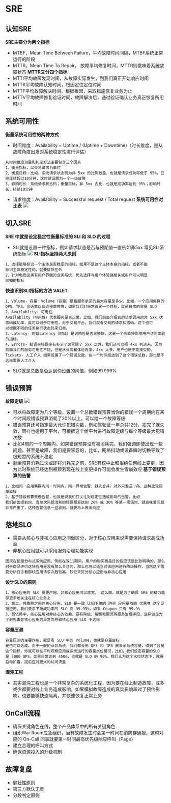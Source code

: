 # SRE
## 认知SRE
**SRE主要分为两个指标**
* MTBF，Mean Time Between Failure，平均故障时间间隔，MTBF系统正常运行的阶段
* MTTR，Mean Time To Repair， 故障平均修复时间，MTTR则意味着系统故障状态
**MTTR又分四个指标**
* MTTI平均故障发现时间，从故障实际发生，到我们真正开始响应时间
* MTTK平均故障认知时间，根因定位定位时间
* MTTF平均故障解决时间，根据根因，采取措施恢复业务为止
* MTTV平均故障修复验证时间，故障解决后，通过验证确认业务真正恢复所用时间
## 系统可用性
**衡量系统可用性的两种方式**
* 时间维度：Availability = Uptime / (Uptime + Downtime)（时长维度，是从故障角度出发对系统稳定性进行评估）
```
从时间维度测量和判定方法主要包含三个因素
1、衡量指标，以交易请求为单位
2、衡量目标：比如，系统请求状态码为非 5xx 的比例数量，也就是请求成功率低于 95%，已经连续超过10分钟，这时就设置为一个一级故障
3、影响时长：系统请求状态码；衡量目标，非 5xx 占比，也就是成功率达到 95%；影响时长，持续10分钟
```
* 请求维度：Availability = Successful request / Total request
**系统可用性对比表**
![](media/16420416569730/16460316857819.jpg)
## 切入SRE
**SRE 中就是设定稳定性衡量标准的 SLI 和 SLO 的过程**
* SLI就是设置一种指标，例如请求状态是否与预期值一直例如非5xx
常见SLI系统指标
![](media/16420416569730/16460395681435.jpg)
**SLI指标坚持两大原则**
```
1、选择能够标识一个主体是否稳定的指标，如果不是这个主体本身的指标，或者不能
标识主体稳定性的，就要排除在外
2、针对电商这类有用户界面的业务系统，优先选择与用户体验强相关或用户可以明显
感知的指标
```
**快速识别SLI指标的方法 VALET**
```
1、Volume- 容量：Volume（容量）是指服务承诺的最大容量是多少。比如，一个应用集群的 QPS、TPS、会话数以及连接数等等，如果我们对日常设定一个目标，就是日常的容量 SLO
2、Availablity- 可用性
Availablity（可用性）代表服务是否正常。比如，我们前面介绍到的请求调用的非 5xx 状
态码成功率，就可以归于可用性。对于交易平台，我们就看交易的请求状态码，这个也可
以根据不同的任务执行状态码来归类。
3、Latency- 时延Latency（时延）是说响应是否足够快。这是一个会直接影响用户访问体验的指标。
4、Errors- 错误率错误率有多少？这里除了 5xx 之外，我们还可以把 4xx 列进来，因为前面我们的服务可用性不错，但是从业务和体验角度，4xx 太多，用户也是不能接受的。
Tickets- 人工介入 如果设置了一个错误总数，在一个时间段达到了这个错误总数，那也是不达标需要人工介入
```
* SLO就是总数是否达到你设置的阈值，例如99.999%
## 错误预算
**故障定级**
![](media/16420416569730/16460999907378.jpg)

* 可以将故障定为几个等级，设置一个总数错误预算当你的错误一个周期内在某个时间段错误预算消耗了20%以上，可以给一个故障等级
* 错误预算还可指定最大允许犯错次数，例如驾驶证一年总共12分，扣完了就失效，同样也适用于平台，可根据这个给平台进行故障定级与每个等级最大犯错次数
* 比如4周的一个周期内，如果错误预算没有被消耗完，我们强调即使出现一些问题，甚至是故障，我们是要容忍的，比如，网络抖动或设备瞬时切换导致了极短暂的系统不稳定
* 剩余预算消耗过快或即将消耗完之前，SRE有权中止和拒绝任何线上变更，因为此时系统已经达到瓶颈若现在线上变更操作可能会发生雪崩效应
**基于错误预算的告警**
```
1、比如同一应用集群内同一时间内，同一异常告警，就先合并，对外只发送一条，这种比较简单直接
2、基于错误预算来做告警，也就是说我们只关注对稳定性造成影响的告警，比如
我们前面提到的，当单次问题消耗的错误预算达到 20% 或 30% 等某一阈值时，就意味着问题非常严重了，这种告警信息一旦收到，就要马上做出响应
```
## 落地SLO
* 需要从核心与非核心应用之间做区分，对于核心应用来说需要保持请求高成功率
* 非核心应用就可以采用服务治理功能实现
```
因现在都是分布式系统应用，例如在双11期间，用户的购买商品目的性应该是比较明确的，那么对于商品评价这块应用是没有那么关注的，那么也可以适当对该应用进行降级操作，当然这个需要分析日志看那块应用请求次数较高，较低来区分核心应用与非核心应用
```
**设计SLO的原则**
```
1、核心应用的 SLO 要更严格，非核心应用可以放宽。 这么做，就是为了确保 SRE 的精力能够更多地关注在核心业务上
2、第二，强依赖之间的核心应用，SLO 要一致 比如下单的 购买 应用要依赖 优惠券 这个促销应用，我们要求下单成功率的 SLO 要 99.95%，如果 Coupon 只有 99.9%
3、弱依赖中，核心应用对非核心的依赖，要有降级、熔断和限流等服务治理手段，这样做是为了避免由非核心应用的异常而导致核心应用 SLO 不达标
```
**容量压测**
```
容量压测的主要作用，就是看 SLO 中的 Volume，也就是容量目标
是否可以达成。对于一般的业务系统，我们都会用 QPS 和 TPS 来表示系统容量，得到了容量这个指标，你就可以在平时观察应用或系统运行的容量水位情况，比如，我们设定容量的SLO 是 5000 QPS，如果日常达到 4500，也就是 SLO 的 90%，我们认为这个水位状态下，就要启动扩容，提前应对更大的访问流量
```
**混沌工程**
* 其实混沌工程也是一个非常复杂的系统化工程，因为要在线上制造故障，或多或少都要对线上业务造成影响，如果模拟故障造成的真实影响超过了预估影响，也要能够快速隔离，并快速恢复正常业务
## OnCall流程
* 确保关键角色在线，整个产品体系中的所有关键角色
* 组织War Room应急组织，当有故障发生时会第一时间在消防群通报，这时对应的 On-Call 同事就要第一时间最高优先级响应呼叫（Page）
* 建立合理的呼叫方式
* 确保资源投入的升级机制
## 故障复盘
* 健壮性原则
* 第三方默认无责
* 分段判定原则
